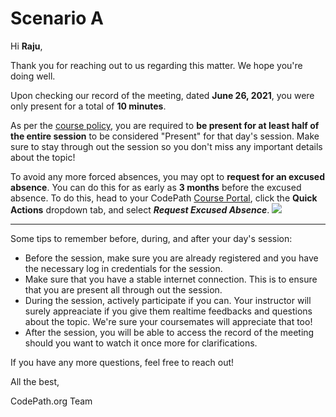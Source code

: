 # Scenario A
Hi **Raju**,

Thank you for reaching out to us regarding this matter. We hope you're doing well.

Upon checking our record of the meeting, dated **June 26, 2021**, you were only present for a total of **10 minutes**.

As per the [course policy](https://mock.policy), you are required to **be present for at least half of the entire session** to be considered "Present" for that day's session. Make sure to stay through out the session so you don't miss any important details about the topic!

To avoid any more forced absences, you may opt to **request for an excused absence**. You can do this for as early as **3 months** before the excused absence. To do this, head to your CodePath [Course Portal](https://courses.codepath.com/sessions), click the **Quick Actions** dropdown tab, and select ***Request Excused Absence***.
![](https://i.imgur.com/17cXBhf.png)


---


Some tips to remember before, during, and after your day's session:
* Before the session, make sure you are already registered and you have the necessary log in credentials for the session.
* Make sure that you have a stable internet connection. This is to ensure that you are present all through out the session.
* During the session, actively participate if you can. Your instructor will surely appreaciate if you give them realtime feedbacks and questions about the topic. We're sure your coursemates will appreciate that too!
* After the session, you will be able to access the record of the meeting should you want to watch it once more for clarifications.

If you have any more questions, feel free to reach out!


   
All the best,

CodePath.org Team
